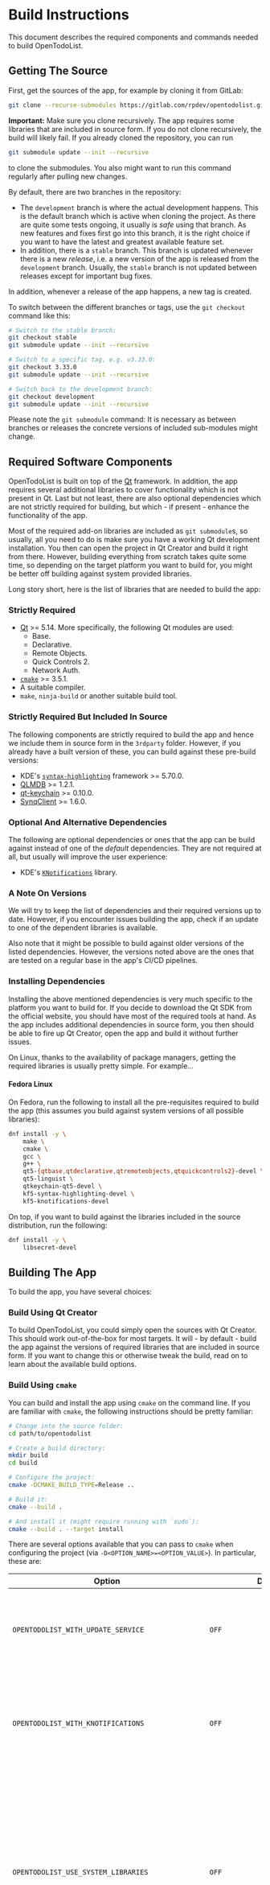 # Build Instructions

This document describes the required components and commands needed to build OpenTodoList.


## Getting The Source

First, get the sources of the app, for example by cloning it from GitLab:

```bash
git clone --recurse-submodules https://gitlab.com/rpdev/opentodolist.git
```

**Important:** Make sure you clone recursively. The app requires some libraries that are included in source form. If you do not clone recursively, the build will likely fail. If you already cloned the repository, you can run

```bash
git submodule update --init --recursive
```

to clone the submodules. You also might want to run this command regularly after pulling new changes.

By default, there are two branches in the repository:

- The `development` branch is where the actual development happens. This is the default branch which is active when cloning the project. As there are quite some tests ongoing, it usually is *safe* using that branch. As new features and fixes first go into this branch, it is the right choice if you want to have the latest and greatest available feature set.
- In addition, there is a `stable` branch. This branch is updated whenever there is a new *release*, i.e. a new version of the app is released from the `development` branch. Usually, the `stable` branch is not updated between releases except for important bug fixes.

In addition, whenever a release of the app happens, a new tag is created.

To switch between the different branches or tags, use the `git checkout` command like this:

```bash
# Switch to the stable branch:
git checkout stable
git submodule update --init --recursive

# Switch to a specific tag, e.g. v3.33.0:
git checkout 3.33.0
git submodule update --init --recursive

# Switch back to the development branch:
git checkout development
git submodule update --init --recursive
```

Please note the `git submodule` command: It is necessary as between branches or releases the concrete versions of included sub-modules might change.


## Required Software Components

OpenTodoList is built on top of the [Qt](qt.io) framework. In addition, the app requires several additional libraries to cover functionality which is not present in Qt. Last but not least, there are also optional dependencies which are not strictly required for building, but which - if present - enhance the functionality of the app.

Most of the required add-on libraries are included as `git submodule`s, so usually, all you need to do is make sure you have a working Qt development installation. You then can open the project in Qt Creator and build it right from there. However, building everything from scratch takes quite some time, so depending on the target platform you want to build for, you might be better off building against system provided libraries.

Long story short, here is the list of libraries that are needed to build the app:


### Strictly Required

- [Qt](qt.io) >= 5.14. More specifically, the following Qt modules are used:
  - Base.
  - Declarative.
  - Remote Objects.
  - Quick Controls 2.
  - Network Auth.
- [`cmake`](https://cmake.org/) >= 3.5.1.
- A suitable compiler.
- `make`, `ninja-build` or another suitable build tool.


### Strictly Required But Included In Source

The following components are strictly required to build the app and hence we include them in source form in the `3rdparty` folder. However, if you already have a built version of these, you can build against these pre-build versions:

- KDE's [`syntax-highlighting`](https://api.kde.org/frameworks/syntax-highlighting/html/index.html) framework >= 5.70.0.
- [QLMDB](https://gitlab.com/rpdev/qlmdb) >= 1.2.1.
- [qt-keychain](https://github.com/frankosterfeld/qtkeychain/) >= 0.10.0.
- [SynqClient](https://gitlab.com/rpdev/synqclient) >= 1.6.0.


### Optional And Alternative Dependencies

The following are optional dependencies or ones that the app can be build against instead of one of the *default* dependencies. They are not required at all, but usually will improve the user experience:

- KDE's [`KNotifications`](https://api.kde.org/frameworks/knotifications/html/index.html) library.


### A Note On Versions

We will try to keep the list of dependencies and their required versions up to date. However, if you encounter issues building the app, check if an update to one of the dependent libraries is available.

Also note that it might be possible to build against older versions of the listed dependencies. However, the versions noted above are the ones that are tested on a regular base in the app's CI/CD pipelines.


### Installing Dependencies

Installing the above mentioned dependencies is very much specific to the platform you want to build for. If you decide to download the Qt SDK from the official website, you should have most of the required tools at hand. As the app includes additional dependencies in source form, you then should be able to fire up Qt Creator, open the app and build it without further issues.

On Linux, thanks to the availability of package managers, getting the required libraries is usually pretty simple. For example...


#### Fedora Linux

On Fedora, run the following to install all the pre-requisites required to build the app (this assumes you build against
system versions of all possible libraries):

```bash
dnf install -y \
    make \
    cmake \
    gcc \
    g++ \
    qt5-{qtbase,qtdeclarative,qtremoteobjects,qtquickcontrols2}-devel \
    qt5-linguist \
    qtkeychain-qt5-devel \
    kf5-syntax-highlighting-devel \
    kf5-knotifications-devel
```

On top, if you want to build against the libraries included in the source distribution, run the following:

```bash
dnf install -y \
    libsecret-devel
```

## Building The App

To build the app, you have several choices:


### Build Using Qt Creator

To build OpenTodoList, you could simply open the sources with Qt Creator. This should work out-of-the-box for most targets. It will - by default - build the app against the versions of required libraries that are included in source form. If you want to change this or otherwise tweak the build, read on to learn about the available build options.


### Build Using `cmake`

You can build and install the app using `cmake` on the command line. If you are familiar with `cmake`, the following instructions should be pretty familiar:

```bash
# Change into the source folder:
cd path/to/opentodolist

# Create a build directory:
mkdir build
cd build

# Configure the project:
cmake -DCMAKE_BUILD_TYPE=Release ..

# Build it:
cmake --build .

# And install it (might require running with `sudo`):
cmake --build . --target install
```

There are several options available that you can pass to `cmake` when configuring the project (via `-D<OPTION_NAME>=<OPTION_VALUE>`). In particular, these are:

| **Option** | **Default Value** | **Description** |
| ---------- | ----------------- | --------------- |
| `OPENTODOLIST_WITH_UPDATE_SERVICE` | `OFF` | Can be used to enable built-in update checks. This will cause the app to regularly check if a new version of OpenTodoList is available. |
| `OPENTODOLIST_WITH_KNOTIFICATIONS` | `OFF` | Use `KNotifications` to show the system tray icon and display notifications. The user experience is way cleaner than what the Qt built-in functionality provides. |
| `OPENTODOLIST_USE_SYSTEM_LIBRARIES` | `OFF` | Use system versions of required 3rd party libraries instead of building them from source. The default is off. This option is mostly useful if you want to package the app e.g. for distribution via a package manager or if you build it locally and want to avoid long compilation times by re-using pre-built versions of the required modules. |
| `OPENTODOLIST_USE_SYSTEM_QTKEYCHAIN` | `${OPENTODOLIST_USE_SYSTEM_LIBRARIES}` | Use a system version of the QtKeychain library instead of building it from source. |
| `OPENTODOLIST_USE_SYSTEM_KF_SYNTAX_HIGHLIGHTING` | `${OPENTODOLIST_USE_SYSTEM_LIBRARIES}` | Use a system version of KDE's KSyntaxHighlighting library instead of building it from source. |
| `OPENTODOLIST_USE_SYSTEM_QLMDB` | `${OPENTODOLIST_USE_SYSTEM_LIBRARIES}` | Use a system version of the QLMDB library instead of building it from source. |
| `OPENTODOLIST_USE_SYSTEM_SYNQCLIENT` | `${OPENTODOLIST_USE_SYSTEM_LIBRARIES}` | Use a system version of the SynqClient library instead of building it from source. |
| `OPENTODOLIST_UPDATE_TRANSLATIONS` | `OFF` | Update the translation files (`*.ts`) from the source files while building. |

**Note:** There are additional options available, which allow fine tuning for specific targets. Please refer to the various build scripts in the top-level `ci` folder to learn more. However, usually, there is no reason to use them.
